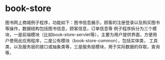 # book-store
图书网上商城例子程序，功能如下：图书信息展示，顾客的注册登录以及购买图书等操作，数据结构包括图书信息，顾客信息，订单信息等
例子程序拆分为三个模块，一是前端模块（比如book-store-servlet等），主要为用户提供界面，方便用户使用此应用程序，二是公有模块（book-store-common），包括实体类，
工具类，以及服务层的接口或抽象类等，三是服务层模块，用于实际数据的存取，查询等，
